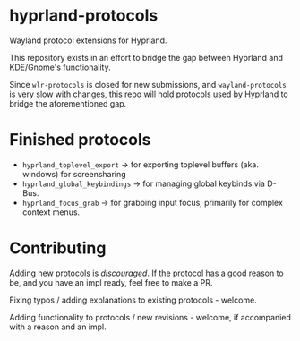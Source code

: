 # hyprland-protocols
Wayland protocol extensions for Hyprland.

This repository exists in an effort to bridge the gap between Hyprland and KDE/Gnome's functionality.

Since `wlr-protocols` is closed for new submissions, and `wayland-protocols` is very slow with changes, this repo will hold protocols used by Hyprland to bridge the aforementioned gap.

# Finished protocols
- `hyprland_toplevel_export` -> for exporting toplevel buffers (aka. windows) for screensharing
- `hyprland_global_keybindings` -> for managing global keybinds via D-Bus.
- `hyprland_focus_grab` -> for grabbing input focus, primarily for complex context menus.

# Contributing
Adding new protocols is *discouraged*. If the protocol has a good reason to be, and you have an impl ready, feel free to make a PR.

Fixing typos / adding explanations to existing protocols - welcome.

Adding functionality to protocols / new revisions - welcome, if accompanied with a reason and an impl.

